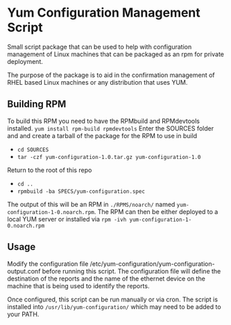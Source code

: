 # Yum Configuration Management Script

Small script package that can be used to help with configuration management of Linux machines that can be packaged as an rpm for private deployment.

The purpose of the package is to aid in the confirmation management of RHEL based Linux machines or any distribution that uses YUM.

## Building RPM

To build this RPM you need to have the RPMbuild and RPMdevtools installed.
  `yum install rpm-build rpmdevtools`
Enter the SOURCES folder and and create a tarball of the package for the RPM to use in build

- `cd SOURCES`
- `tar -czf yum-configuration-1.0.tar.gz yum-configuration-1.0`

Return to the root of this repo

- `cd ..`
- `rpmbuild -ba SPECS/yum-configuration.spec`

The output of this will be an RPM in `./RPMS/noarch/` named `yum-configuration-1-0.noarch.rpm`. The RPM can then be either deployed to a local YUM server or installed via `rpm -ivh yum-configuration-1-0.noarch.rpm`

## Usage

Modify the configuration file /etc/yum-configuration/yum-configuration-output.conf before running this script. The configuration file will define the destination of the reports and the name of the ethernet device on the machine that is being used to identify the reports.

Once configured, this script can be run manually or via cron. The script is installed into `/usr/lib/yum-configuration/` which may need to be added to your PATH.
